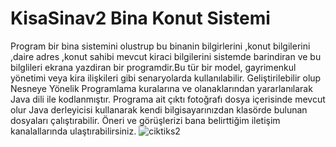 # KisaSinav2 Bina Konut Sistemi 
Program bir bina sistemini olustrup bu binanin bilgirlerini ,konut bilgilerini ,daire adres ,konut sahibi mevcut kiraci bilgilerini sistemde barindiran
ve bu bilglileri ekrana yazdiran bir programdir.Bu tür bir model, gayrimenkul yönetimi veya kira ilişkileri gibi senaryolarda kullanılabilir.
Geliştirilebilir olup Nesneye Yönelik Programlama kuralarına ve olanaklarından yararlanılarak Java dili ile kodlanmıştır.
Programa ait çıktı fotoğrafı dosya içerisinde mevcut olur Java derleyicisi kullanarak kendi bilgisayarınızdan klasörde bulunan dosyaları çalıştırabilir.
Öneri ve görüşlerizi bana belirttiğim iletişim kanalallarında ulaştırabilirsiniz.
![ciktiks2](https://github.com/1220505054/KisaSinav2/assets/127987708/190ea684-9378-43bb-a58a-e0625b1d7273)

